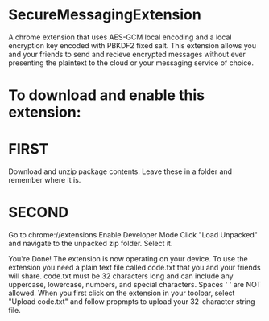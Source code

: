# SecureMessagingExtension
A chrome extension that uses AES-GCM local encoding and a local encryption key encoded with PBKDF2 fixed salt. This extension allows you and your friends to send and recieve encrypted messages without ever presenting the plaintext to the cloud or your messaging service of choice.

# To download and enable this extension:

# FIRST

  Download and unzip package contents. Leave these in a folder and remember where it is.

# SECOND

  Go to chrome://extensions
  Enable Developer Mode
  Click "Load Unpacked" and navigate to the unpacked zip folder. Select it.

You're Done! The extension is now operating on your device. To use the extension you need a plain text file called code.txt that you and your friends will share. code.txt must be 32 characters long and can include any uppercase, lowercase, numbers, and special characters. Spaces ' ' are NOT allowed. When you first click on the extension in your toolbar, select "Upload code.txt" and follow propmpts to upload your 32-character string file.
